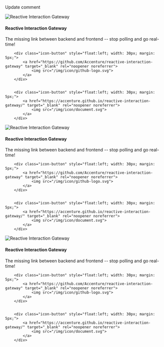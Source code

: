 <head>
        <link rel="stylesheet" href="/testingpages/css/styles.css">
</head>

<p>Update comment</p>


<div class="card thumbnail">
<img class="card-logo" src="/img/project/rig.png" alt="Reactive Interaction Gateway">
<div class="caption">
    <h4>Reactive Interaction Gateway</h4>
    <p>The missing link between backend and frontend -- stop polling and go real-time!</p>
</div>
<div class="icon-wrapper">

        <div class="icon-button" style="float:left; width: 30px; margin: 5px;">
            <a href="https://github.com/Accenture/reactive-interaction-gateway" target="_blank" rel="noopener noreferrer">
                <img src="/img/icon/github-logo.svg">
            </a>
        </div>


        <div class="icon-button" style="float:left; width: 30px; margin: 5px;">
            <a href="https://accenture.github.io/reactive-interaction-gateway/" target="_blank" rel="noopener noreferrer">
                <img src="/img/icon/document.svg">
            </a>
        </div>

</div>
</div>



<div class="card thumbnail">
<img class="card-logo" src="/img/project/rig.png" alt="Reactive Interaction Gateway">
<div class="caption">
    <h4>Reactive Interaction Gateway</h4>
    <p>The missing link between backend and frontend -- stop polling and go real-time!</p>
</div>
<div class="icon-wrapper">

        <div class="icon-button" style="float:left; width: 30px; margin: 5px;">
            <a href="https://github.com/Accenture/reactive-interaction-gateway" target="_blank" rel="noopener noreferrer">
                <img src="/img/icon/github-logo.svg">
            </a>
        </div>


        <div class="icon-button" style="float:left; width: 30px; margin: 5px;">
            <a href="https://accenture.github.io/reactive-interaction-gateway/" target="_blank" rel="noopener noreferrer">
                <img src="/img/icon/document.svg">
            </a>
        </div>

</div>
</div>



<div class="card thumbnail">
<img class="card-logo" src="/img/project/rig.png" alt="Reactive Interaction Gateway">
<div class="caption">
    <h4>Reactive Interaction Gateway</h4>
    <p>The missing link between backend and frontend -- stop polling and go real-time!</p>
</div>
<div class="icon-wrapper">

        <div class="icon-button" style="float:left; width: 30px; margin: 5px;">
            <a href="https://github.com/Accenture/reactive-interaction-gateway" target="_blank" rel="noopener noreferrer">
                <img src="/img/icon/github-logo.svg">
            </a>
        </div>


        <div class="icon-button" style="float:left; width: 30px; margin: 5px;">
            <a href="https://accenture.github.io/reactive-interaction-gateway/" target="_blank" rel="noopener noreferrer">
                <img src="/img/icon/document.svg">
            </a>
        </div>

</div>
</div>
